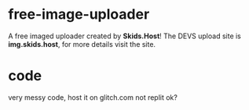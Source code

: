 # free-image-uploader
A free imaged uploader created by **Skids.Host**! The DEVS upload site is **img.skids.host**, for more details visit the site.

# code

very messy code, host it on glitch.com not replit ok?
